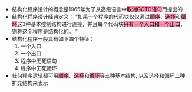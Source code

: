 - 结构化程序设计的概念是1965年为了从高级语言中<mark style="background: #FF5582A6;">取消GOTO语句</mark>而提出的
- 结构化程序设计经典定义： “如果一个程序的代码块仅仅通过<mark style="background: #FF5582A6;">顺序</mark>、<mark style="background: #FF5582A6;">选择</mark>和<mark style="background: #FF5582A6;">循环</mark>这3种基本控制结构进行连接，并且每个代码块<mark style="background: #FF5582A6;">只有一个入口和一个出口</mark>，则称这个程序是结构化的。 ”
- 结构化程序一般具有如下四个特征：
	1. 一个入口
	2. 一个出口
	3. 程序中无死语句
	4. 程序中无死循环
- 任何程序逻辑都可用<mark style="background: #FF5582A6;">顺序</mark>、<mark style="background: #FF5582A6;">选择</mark>和<mark style="background: #FF5582A6;">循环</mark>等三种基本结构, 以及选择和循环二种扩充结构来表示